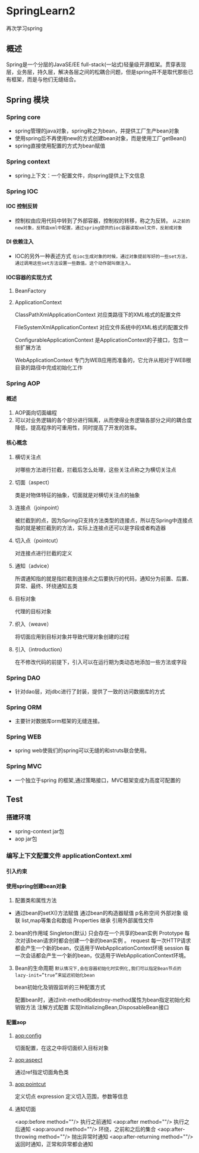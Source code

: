 # SpringLearn2
再次学习spring

## 概述
Spring是一个分层的JavaSE/EE full-stack(一站式)轻量级开源框架。贯穿表现层，业务层，持久层，解决各层之间的松耦合问题，但是spring并不是取代那些已有框架，而是与他们无缝结合。

## Spring 模块
### Spring core
* spring管理的java对象，spring称之为bean，并提供工厂生产bean对象
* 使用spring后不再使用new的方式创建bean对象，而是使用工厂getBean()
* spring直接使用配置的方式为bean赋值

### Spring context
* spring上下文：一个配置文件，向spring提供上下文信息

### Spring IOC
#### IOC 控制反转
* 控制权由应用代码中转到了外部容器，控制权的转移，称之为反转。
`从之前的new对象，反转由xml中配置，通过spring提供的ioc容器读取xml文件，反射成对象`

#### DI 依赖注入
* IOC的另外一种表述方式
`在ioc生成对象的时候，通过对象提前写好的一些set方法，通过调用这些set方法设置一些数值。这个动作就叫做注入。`

#### IOC容器的实现方式
1.	BeanFactory
2.	ApplicationContext    
 
	ClassPathXmlApplicationContext 对应类路径下的XML格式的配置文件
	
	FileSystemXmlApplicationContext 对应文件系统中的XML格式的配置文件
	
	ConfigurableApplicationContext 是ApplicationContext的子接口，包含一些扩展方法
	
	WebApplicationContext 专门为WEB应用而准备的，它允许从相对于WEB根目录的路径中完成初始化工作

### Spring AOP
#### 概述
1.	AOP面向切面编程
2.	可以对业务逻辑的各个部分进行隔离，从而使得业务逻辑各部分之间的耦合度降低，提高程序的可重用性，同时提高了开发的效率。

#### 核心概念
1.	横切关注点

	对哪些方法进行拦截，拦截后怎么处理，这些关注点称之为横切关注点
2.	切面（aspect）

	类是对物体特征的抽象，切面就是对横切关注点的抽象
3.	连接点（joinpoint）

	被拦截到的点，因为Spring只支持方法类型的连接点，所以在Spring中连接点指的就是被拦截到的方法，实际上连接点还可以是字段或者构造器
4.	切入点（pointcut）

	对连接点进行拦截的定义
5.	通知（advice）

	所谓通知指的就是指拦截到连接点之后要执行的代码，通知分为前置、后置、异常、最终、环绕通知五类
6.	目标对象

	代理的目标对象
7.	织入（weave）

	将切面应用到目标对象并导致代理对象创建的过程
8.	引入（introduction）

	在不修改代码的前提下，引入可以在运行期为类动态地添加一些方法或字段
	
	
### Spring DAO
* 针对dao层，对jdbc进行了封装，提供了一致的访问数据库的方式

### Spring ORM
* 主要针对数据库orm框架的无缝连接。

### Spring WEB
* spring web使我们的spring可以无缝的和struts联合使用。

### Spring MVC
* 一个独立于spring 的框架,通过策略接口，MVC框架变成为高度可配置的

## Test
### 搭建环境
* spring-context jar包
* aop jar包

### 编写上下文配置文件 applicationContext.xml
#### 引入约束
#### 使用spring创建bean对象
1.	配置类和属性方法
*	通过bean的setX()方法赋值
	通过bean的构造器赋值
	p名称空间
	外部对象
	级联
	list,map等集合和数组
	Properties
	继承
	引用外部属性文件

2.	bean的作用域
	Singleton(默认)  只会存在一个共享的bean实例
	Prototype 每次对该bean请求时都会创建一个新的bean实例 。
	request 每一次HTTP请求都会产生一个新的bean，仅适用于WebApplicationContext环境
	session 每一次会话都会产生一个新的bean，仅适用于WebApplicationContext环境。

3.	Bean的生命周期
	`默认情况下,会在容器初始化时实例化,我们可以指定Bean节点的lazy-init=”true”来延迟初始化bean`
	
	bean初始化及销毁监听的三种配置方式
	
	配置bean时，通过init-method和destroy-method属性为bean指定初始化和销毁方法
	注解方式配置
	实现InitializingBean,DisposableBean接口

#### 配置aop
1.	<aop:config>

	切面配置，在这之中将切面织入目标对象
2.	<aop:aspect>

	通过ref指定切面角色类
3.	<aop:pointcut>

	定义切点
	expression 定义切入范围，参数等信息
4.	通知切面

	<aop:before method=""/> 执行之前通知
	<aop:after method=""/>	执行之后通知
	<aop:around method=""/>	环绕，之前和之后的集合
	<aop:after-throwing method=""/>	抛出异常时通知
	<aop:after-returning method=""/>	返回时通知，正常和异常都会通知

